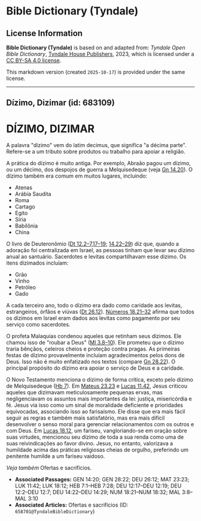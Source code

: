 # Bible Dictionary (Tyndale)

## License Information

**Bible Dictionary (Tyndale)** is based on and adapted from: _Tyndale Open Bible Dictionary_, [Tyndale House Publishers](https://tyndaleopenresources.com/), 2023, which is licensed under a [CC BY-SA 4.0 license](https://creativecommons.org/licenses/by-sa/4.0/legalcode.en).

This markdown version (created `2025-10-17`) is provided under the same license.



--------------------------------

## Dízimo, Dizimar (id: 683109)

DÍZIMO, DIZIMAR
===============

A palavra "dízimo" vem do latim decimus, que significa "a décima parte". Refere\-se a um tributo sobre produtos ou trabalho para apoiar a religião.

A prática do dízimo é muito antiga. Por exemplo, Abraão pagou um dízimo, ou um décimo, dos despojos de guerra a Melquisedeque (veja [Gn 14\.20](https://ref.ly/Gen14:20)). O dízimo também era comum em muitos lugares, incluindo:

* Atenas
* Arábia Saudita
* Roma
* Cartago
* Egito
* Síria
* Babilônia
* China

O livro de Deuteronômio ([Dt 12\.2](https://ref.ly/Deut12:2-Deut12:7,Deut12:17-Deut12:19)[–](https://ref.ly/Deut12:2-Deut12:7)[7,17](https://ref.ly/Deut12:2-Deut12:7,Deut12:17-Deut12:19)[–](https://ref.ly/Deut12:2-Deut12:7)[19](https://ref.ly/Deut12:2-Deut12:7,Deut12:17-Deut12:19); [14\.22–29](https://ref.ly/Deut14:22-Deut14:29)) diz que, quando a adoração foi centralizada em Israel, as pessoas tinham que levar seu dízimo anual ao santuário. Sacerdotes e levitas compartilhavam esse dízimo. Os itens dizimados incluíam:

* Grão
* Vinho
* Petróleo
* Gado

A cada terceiro ano, todo o dízimo era dado como caridade aos levitas, estrangeiros, órfãos e viúvas ([Dt 26\.12](https://ref.ly/Deut26:12)). [Números 18\.21–32](https://ref.ly/Num18:21-Num18:32) afirma que todos os dízimos em Israel eram dados aos levitas como pagamento por seu serviço como sacerdotes.

O profeta Malaquias condenou aqueles que retinham seus dízimos. Ele chamou isso de "roubar a Deus" ([Ml 3\.8–10](https://ref.ly/Mal3:8-Mal3:10)). Ele prometeu que o dízimo traria bênçãos, celeiros cheios e proteção contra pragas. As primeiras festas de dízimo provavelmente incluíam agradecimentos pelos dons de Deus. Isso não é muito enfatizado nos textos (compare [Gn 28\.22](https://ref.ly/Gen28:22)). O principal propósito do dízimo era apoiar o serviço de Deus e a caridade.

O Novo Testamento menciona o dízimo de forma crítica, exceto pelo dízimo de Melquisedeque ([Hb 7](https://ref.ly/Heb7:1-Heb7:28)). Em [Mateus 23\.23](https://ref.ly/Matt23:23) e [Lucas 11\.42](https://ref.ly/Luke11:42), Jesus criticou aqueles que dizimavam meticulosamente pequenas ervas, mas negligenciavam os assuntos mais importantes da lei: justiça, misericórdia e fé. Jesus via isso como um sinal de moralidade deficiente e prioridades equivocadas, associando isso ao farisaísmo. Ele disse que era mais fácil seguir as regras e também mais satisfatório, mas era mais difícil desenvolver o senso moral para gerenciar relacionamentos com os outros e com Deus. Em [Lucas 18\.12](https://ref.ly/Luke18:12), um fariseu, vangloriando\-se em oração sobre suas virtudes, mencionou seu dízimo de toda a sua renda como uma de suas reivindicações ao favor divino. Jesus, no entanto, valorizava a humildade acima das práticas religiosas cheias de orgulho, preferindo um penitente humilde a um fariseu vaidoso.

*Veja também* Ofertas e sacrifícios.

* **Associated Passages:** GEN 14:20; GEN 28:22; DEU 26:12; MAT 23:23; LUK 11:42; LUK 18:12; HEB 7:1–HEB 7:28; DEU 12:17–DEU 12:19; DEU 12:2–DEU 12:7; DEU 14:22–DEU 14:29; NUM 18:21–NUM 18:32; MAL 3:8–MAL 3:10
* **Associated Articles:** Ofertas e sacrifícios (ID: `658701@TyndaleBibleDictionary`)

